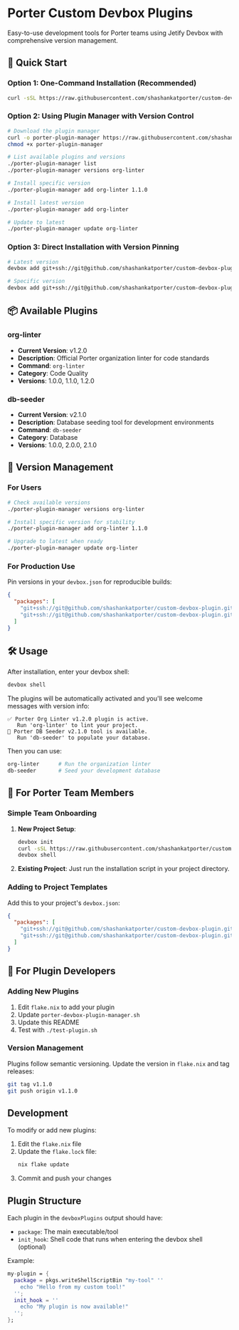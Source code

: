 # Porter Custom Devbox Plugins

Easy-to-use development tools for Porter teams using Jetify Devbox with comprehensive version management.

## 🚀 Quick Start

### Option 1: One-Command Installation (Recommended)
```bash
curl -sSL https://raw.githubusercontent.com/shashankatporter/custom-devbox-plugin/main/install-porter-plugins.sh | bash
```

### Option 2: Using Plugin Manager with Version Control
```bash
# Download the plugin manager
curl -o porter-plugin-manager https://raw.githubusercontent.com/shashankatporter/custom-devbox-plugin/main/porter-devbox-plugin-manager.sh
chmod +x porter-plugin-manager

# List available plugins and versions
./porter-plugin-manager list
./porter-plugin-manager versions org-linter

# Install specific version
./porter-plugin-manager add org-linter 1.1.0

# Install latest version
./porter-plugin-manager add org-linter

# Update to latest
./porter-plugin-manager update org-linter
```

### Option 3: Direct Installation with Version Pinning
```bash
# Latest version
devbox add git+ssh://git@github.com/shashankatporter/custom-devbox-plugin.git#org-linter

# Specific version
devbox add git+ssh://git@github.com/shashankatporter/custom-devbox-plugin.git?ref=v1.2.0#org-linter
```

## 📦 Available Plugins

### org-linter
- **Current Version**: v1.2.0
- **Description**: Official Porter organization linter for code standards
- **Command**: `org-linter`
- **Category**: Code Quality
- **Versions**: 1.0.0, 1.1.0, 1.2.0

### db-seeder  
- **Current Version**: v2.1.0
- **Description**: Database seeding tool for development environments
- **Command**: `db-seeder`
- **Category**: Database
- **Versions**: 1.0.0, 2.0.0, 2.1.0

## 🔄 Version Management

### For Users
```bash
# Check available versions
./porter-plugin-manager versions org-linter

# Install specific version for stability
./porter-plugin-manager add org-linter 1.1.0

# Upgrade to latest when ready
./porter-plugin-manager update org-linter
```

### For Production Use
Pin versions in your `devbox.json` for reproducible builds:
```json
{
  "packages": [
    "git+ssh://git@github.com/shashankatporter/custom-devbox-plugin.git?ref=v1.2.0#org-linter",
    "git+ssh://git@github.com/shashankatporter/custom-devbox-plugin.git?ref=v2.1.0#db-seeder"
  ]
}
```

## 🛠 Usage

After installation, enter your devbox shell:
```bash
devbox shell
```

The plugins will be automatically activated and you'll see welcome messages with version info:
```
✅ Porter Org Linter v1.2.0 plugin is active.
   Run 'org-linter' to lint your project.
🌱 Porter DB Seeder v2.1.0 tool is available.
   Run 'db-seeder' to populate your database.
```

Then you can use:
```bash
org-linter      # Run the organization linter
db-seeder       # Seed your development database
```

## 🏢 For Porter Team Members

### Simple Team Onboarding

1. **New Project Setup**:
   ```bash
   devbox init
   curl -sSL https://raw.githubusercontent.com/shashankatporter/custom-devbox-plugin/main/install-porter-plugins.sh | bash
   devbox shell
   ```

2. **Existing Project**:
   Just run the installation script in your project directory.

### Adding to Project Templates

Add this to your project's `devbox.json`:
```json
{
  "packages": [
    "git+ssh://git@github.com/shashankatporter/custom-devbox-plugin.git#org-linter",
    "git+ssh://git@github.com/shashankatporter/custom-devbox-plugin.git#db-seeder"
  ]
}
```

## 🔧 For Plugin Developers

### Adding New Plugins

1. Edit `flake.nix` to add your plugin
2. Update `porter-devbox-plugin-manager.sh`
3. Update this README
4. Test with `./test-plugin.sh`

### Version Management

Plugins follow semantic versioning. Update the version in `flake.nix` and tag releases:
```bash
git tag v1.1.0
git push origin v1.1.0
```

## Development

To modify or add new plugins:

1. Edit the `flake.nix` file
2. Update the `flake.lock` file:
   ```bash
   nix flake update
   ```
3. Commit and push your changes

## Plugin Structure

Each plugin in the `devboxPlugins` output should have:
- `package`: The main executable/tool
- `init_hook`: Shell code that runs when entering the devbox shell (optional)

Example:
```nix
my-plugin = {
  package = pkgs.writeShellScriptBin "my-tool" ''
    echo "Hello from my custom tool!"
  '';
  init_hook = ''
    echo "My plugin is now available!"
  '';
};
```
